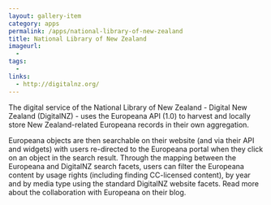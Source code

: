 ```yaml
---
layout: gallery-item
category: apps
permalink: /apps/national-library-of-new-zealand
title: National Library of New Zealand
imageurl:
  - 
tags:
  - 
links:
  - http://digitalnz.org/
---
```


The digital service of the National Library of New Zealand - Digital New Zealand (DigitalNZ) - uses the Europeana API (1.0) to harvest and locally store New Zealand-related Europeana records in their own aggregation.

Europeana objects are then searchable on their website (and via their API and widgets) with users re-directed to the Europeana portal when they click on an object in the search result. Through the mapping between the Europeana and DigitalNZ search facets, users can filter the Europeana content by usage rights (including finding CC-licensed content), by year and by media type using the standard DigitalNZ website facets. Read more about the collaboration with Europeana on their blog.
